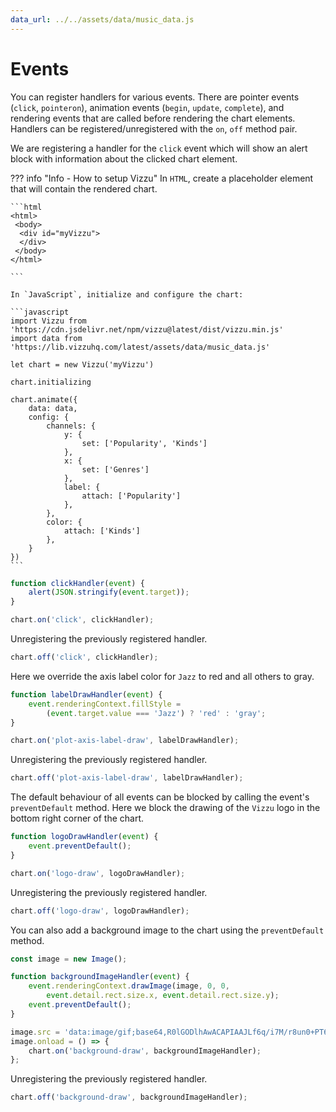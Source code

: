 ```yaml
---
data_url: ../../assets/data/music_data.js
---
```


# Events

You can register handlers for various events. There are pointer events (`click`,
`pointeron`), animation events (`begin`, `update`, `complete`), and rendering
events that are called before rendering the chart elements. Handlers can be
registered/unregistered with the `on`, `off` method pair.

We are registering a handler for the `click` event which will show an alert
block with information about the clicked chart element.

<div id="tutorial_01"></div>

??? info "Info - How to setup Vizzu"
    In `HTML`, create a placeholder element that will contain the rendered
    chart.

    ```html
    <html>
     <body>
      <div id="myVizzu">
      </div>
     </body>
    </html>

    ```

    In `JavaScript`, initialize and configure the chart:

    ```javascript
    import Vizzu from 'https://cdn.jsdelivr.net/npm/vizzu@latest/dist/vizzu.min.js'
    import data from 'https://lib.vizzuhq.com/latest/assets/data/music_data.js'

    let chart = new Vizzu('myVizzu')

    chart.initializing

    chart.animate({
        data: data,
        config: {
            channels: {
                y: {
                    set: ['Popularity', 'Kinds']
                },
                x: {
                    set: ['Genres']
                },
                label: {
                    attach: ['Popularity']
                },
            },
            color: {
                attach: ['Kinds']
            },
        }
    })
    ```

```javascript
function clickHandler(event) {
    alert(JSON.stringify(event.target));
}

chart.on('click', clickHandler);
```

Unregistering the previously registered handler.

```javascript
chart.off('click', clickHandler);
```

Here we override the axis label color for `Jazz` to red and all others to gray.

<div id="tutorial_02"></div>

```javascript
function labelDrawHandler(event) {
    event.renderingContext.fillStyle =
        (event.target.value === 'Jazz') ? 'red' : 'gray';
}

chart.on('plot-axis-label-draw', labelDrawHandler);
```

Unregistering the previously registered handler.

```javascript
chart.off('plot-axis-label-draw', labelDrawHandler);
```

The default behaviour of all events can be blocked by calling the event's
`preventDefault` method. Here we block the drawing of the `Vizzu` logo in the
bottom right corner of the chart.

<div id="tutorial_03"></div>

```javascript
function logoDrawHandler(event) {
    event.preventDefault();
}

chart.on('logo-draw', logoDrawHandler);
```

Unregistering the previously registered handler.

```javascript
chart.off('logo-draw', logoDrawHandler);
```

You can also add a background image to the chart using the `preventDefault`
method.

<div id="tutorial_04"></div>

```javascript
const image = new Image();

function backgroundImageHandler(event) {
    event.renderingContext.drawImage(image, 0, 0,
        event.detail.rect.size.x, event.detail.rect.size.y);
    event.preventDefault();
}

image.src = 'data:image/gif;base64,R0lGODlhAwACAPIAAJLf6q/i7M/r8un0+PT6+/n8/QAAAAAAACH5BAQAAAAALAAAAAADAAIAAAMEWBMkkAA7';
image.onload = () => {
    chart.on('background-draw', backgroundImageHandler);
};
```

Unregistering the previously registered handler.

```javascript
chart.off('background-draw', backgroundImageHandler);
```

<script src="../events.js"></script>
